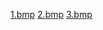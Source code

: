 [1.bmp](https://github.com/user-attachments/files/22664682/1.bmp)
[2.bmp](https://github.com/user-attachments/files/22664694/2.bmp)
[3.bmp](https://github.com/user-attachments/files/22664696/3.bmp)
